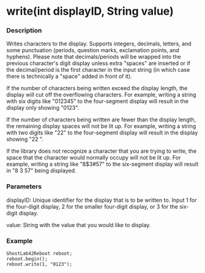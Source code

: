 # write(int displayID, String value)
### Description
Writes characters to the display. Supports integers, decimals, letters, and some punctuation (periods, question marks, exclamation points, and hyphens). Please note that decimals/periods will be wrapped into the previous character's digit display unless extra "spaces" are inserted or if the decimal/period is the first character in the input string (in which case there is technically a "space" added in front of it).

If the number of characters being written exceed the display length, the display will cut off the overflowing characters. For example, writing a string with six digits like "012345" to the four-segment display will result in the display only showing "0123".

If the number of characters being written are fewer than the display length, the remaining display spaces will not be lit up. For example, writing a string with two digits like "22" to the four-segment display will result in the display showing "22  ".

If the library does not recognize a character that you are trying to write, the space that the character would normally occupy will not be lit up. For example, writing a string like "8$3#57" to the six-segment display will result in "8 3 57" being displayed.

### Parameters
displayID: Unique identifier for the display that is to be written to. Input 1 for the four-digit display, 2 for the smaller four-digit display, or 3 for the six-digit display.

value: String with the value that you would like to display.

### Example
```
GhostLab42Reboot reboot;
reboot.begin();
reboot.write(1, "0123");
```
